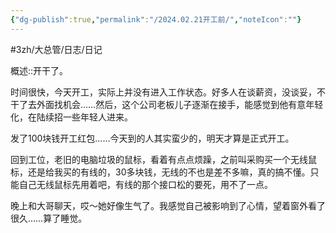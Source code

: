 ```yaml
---
{"dg-publish":true,"permalink":"/2024.02.21开工前/","noteIcon":""}
---
```



#3zh/大总管/日志/日记

概述::开干了。

时间很快，今天开工，实际上并没有进入工作状态。好多人在谈薪资，没谈妥，不干了去外面找机会……然后，这个公司老板儿子逐渐在接手，能感觉到他有意年轻化，在陆续招一些年轻人进来。

发了100块钱开工红包……今天到的人其实蛮少的，明天才算是正式开工。

回到工位，老旧的电脑垃圾的鼠标，看着有点点烦躁，之前叫采购买一个无线鼠标，还是给我买的有线的，30多块钱，无线的不也是差不多嘛，真的搞不懂。只能自己无线鼠标先用着吧，有线的那个接口松的要死，用不了一点。

晚上和大哥聊天，哎～她好像生气了。我感觉自己被影响到了心情，望着窗外看了很久……算了睡觉。
